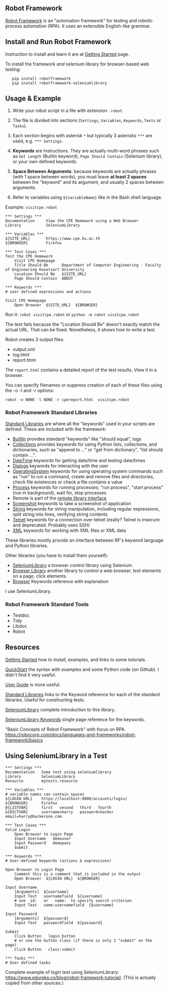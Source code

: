 ## Robot Framework

[Robot Framework](https://robotframework.org) is an
"automation framework" for testing and robotic process automation (RPA).
It uses an extensible English-like grammar.

## Install and Run Robot Framework

Instruction to install and learn it are at [Getting Started](https://robotframework.org/#getting-started) page.

To install the framework *and* selenium library for browser-based web testing:
```shell
   pip install robotframework
   pip install robotframework-seleniumlibrary
```

## Usage & Example 

1. Write your robot script in a file with extension `.robot`.

2. The file is divided into sections (`Settings`, `Variables`, `Keywords`, `Tests` or `Tasks`).

3. Each section begins with asterisk `*` but typically 3 asterisks `***` are used, e.g. `*** Settings`.

4. **Keywords** are instructions. They are actually multi-word phrases such as `Get Length` (Builtin keyword), `Page Should Contain` (Selenium library), or your own defined keywords.

5. **Space Between Arguments**: because keywords are actually phrases (with 1 space between words), you must leave **at least 2 spaces** between the "keyword" and its argument, and usually 2 spaces between arguments.

6. Refer to variables using `${variableName}` like in the Bash shell language.

Example: `visitcpe.robot`

```robot
*** Settings ***
Documentation     View the CPE Homework using a Web Browser
Library           SeleniumLibrary

*** Variables ***
${SITE_URL}       https://www.cpe.ku.ac.th
${BROWSER}        Firefox

*** Test Cases ***
Test the CPE Homework
    Visit CPE Homepage
    Title Should Be      Department of Computer Engineering - Faculty of Engineering Kasetsart University
    Location Should Be   ${SITE_URL}
    Page Should Contain  ABOUT

*** Keywords ***
# user defined expressions and actions

Visit CPE Homepage
    Open Browser  ${SITE_URL}  ${BROWSER}
```

Run it: `robot visitcpe.robot` or `python -m robot visitcpe.robot`

The test fails because the "Location Should Be" doesn't exactly match the actual URL.  That can be fixed.  Nonetheless, it shows how to write a test.

Robot creates 3 output files:
- output.xml
- log.html
- report.html

The `report.html` contains a detailed report of the test results. View it in a browser.

You can specify filenames or suppress creation of each of these files using the -o -l and -r options:
```
robot -o NONE -l NONE -r cpereport.html  visitcpe.robot
```


### Robot Framework Standard Libraries

[Standard Libraries](http://robotframework.org/robotframework/#standard-libraries) are where all the "keywords" used in your scripts are defined.
These are included with the framework:

- [BuiltIn][] provides standard "keywords" like "should equal", logs
- [Collections][] provides keywords for using Python lists, collections, and dictionaries, such as "append to ..." or "get from dictionary", "list should contain ...".
- [DateTime][] keywords for getting date/time and testing date/times
- [Dialogs][] keywords for interacting with the user
- [OperatingSystem][] keywords for using operating system commands such as "run" to run a command, create and remove files and directories, check file existences or check a file contains a value
- [Process][] keywords for running processes; "run process", "start process" (run in background), wait for, stop processes
- Remote is part of the [remote library interface][remote-library]
- [Screenshot][] keywords to take a screenshot of application
- [String][] keywords for string manipulation, including regular expressions, split string into lines, verifying string contents
- [Telnet][] keywords for a connection over telnet (really? Telnet is insecure and deprecated. Probably uses SSH)
- [XML][] keywords for working with XML files or XML data

[BuiltIn]: http://robotframework.org/robotframework/latest/libraries/BuiltIn.html
[Collections]: http://robotframework.org/robotframework/latest/libraries/Collections.html
[DateTime]: http://robotframework.org/robotframework/latest/libraries/DateTime.html
[Dialogs]: http://robotframework.org/robotframework/latest/libraries/Dialogs.html
[OperatingSystem]: http://robotframework.org/robotframework/latest/libraries/OperatingSystem.html
[Process]: http://robotframework.org/robotframework/latest/libraries/Process.html
[Screenshot]: http://robotframework.org/robotframework/latest/libraries/Screenshot.html
[String]: http://robotframework.org/robotframework/latest/libraries/String.html
[Telnet]: http://robotframework.org/robotframework/latest/libraries/Telnet.html
[XML]: http://robotframework.org/robotframework/latest/libraries/XML.html
[remote-library]: https://github.com/robotframework/RemoteInterface

These libraries mostly provide an interface between RF's keyword language and Python libraries.

Other libraries (you have to install them yourself):

- [SeleniumLibrary][selenium-library] a browser control library using Selenium.
- [Browser Library][browser-library] another library to control a web browser, test elements on a page, click elements. 
- [Browser](https://marketsquare.github.io/robotframework-browser/Browser.html) Keywords reference with explanation

I use SeleniumLibrary.

### Robot Framework Standard Tools

- Testdoc
- Tidy
- Libdoc
- Robot

## Resources

[browser-library]: https://robotframework-browser.org/
[selenium-library]: https://robotframework.org/SeleniumLibrary/SeleniumLibrary.html

[Getting Started](https://robotframework.org/#getting-started) how to install, examples, and links to some tutorials.

[QuickStart](https://github.com/robotframework/QuickStartGuide/blob/master/QuickStart.rst) the syntax with examples and some Python code (on Github). I didn't find it very useful.

[User Guide](http://robotframework.org/robotframework/latest/RobotFrameworkUserGuide.html) is more useful.

[Standard Libraries](http://robotframework.org/robotframework/#standard-libraries) links to the Keyword reference for each of the standard libraries. Useful for constructing tests.

[SeleniumLibrary](https://robotframework.org/SeleniumLibrary/) complete introduction to this library.

[SeleniumLibrary Keywords](https://robotframework.org/SeleniumLibrary/SeleniumLibrary.html) single page reference for the keywords.

"Basic Concepts of Robot Framework" with focus on RPA.
<https://robocorp.com/docs/languages-and-frameworks/robot-framework/basics>


## Using SeleniumLibrary in a Test

```robot
*** Settings ***
Documentation   Some test using seleniumlibrary
Library         SeleniumLibrary
Resource        mytests.resource

*** Variables ***
# variable names can contain spaces
${LOGIN URL}    https://localhost:8000/accounts/login/
${BROWSER}      Firefox
@{LISTVAR}      first   second   third   fourth
&{DICTVAR}      username=harry   password=hacker  email=harry@hackerone.com

*** Test Cases ***
Valid Login
	Open Browser to Login Page
	Input Username   demouser
	Input Password   demopass
	Submit

*** Keywords ***
# User-defined keywords (actions & expressions)

Open Browser to Login Page
    Comment this is a comment that is included in the output
	Open Browser  ${LOGIN URL}  ${BROWSER}

Input Username
	[Arguments]  ${username}
	Input Text	 usernamefield  ${username}
    # use  id:   or   name:  to specify search criterion
    Input Text   name:usernamefield  {$username}

Input Password
	[Arguments]  ${password}
	Input Text	 passwordfield  ${password}

Submit
	Click Button   login_button
    # or use the button class (if there is only 1 "submit" on the page)
    Click Button   class:submit

*** Tasks ***
# User defined tasks

```

Complete example of login test using SeleniumLibrary:
<https://www.edureka.co/blog/robot-framework-tutorial/>.
(This is actually copied from other sources.)
